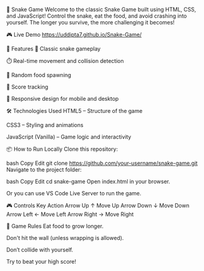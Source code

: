 🐍 Snake Game
Welcome to the classic Snake Game built using HTML, CSS, and JavaScript!
Control the snake, eat the food, and avoid crashing into yourself. The longer you survive, the more challenging it becomes!

🎮 Live Demo
https://uddipta7.github.io/Snake-Game/

🚀 Features
🎯 Classic snake gameplay

⏱️ Real-time movement and collision detection

🍎 Random food spawning

🧠 Score tracking

📱 Responsive design for mobile and desktop

🛠️ Technologies Used
HTML5 – Structure of the game

CSS3 – Styling and animations

JavaScript (Vanilla) – Game logic and interactivity

📦 How to Run Locally
Clone this repository:

bash
Copy
Edit
git clone https://github.com/your-username/snake-game.git
Navigate to the project folder:

bash
Copy
Edit
cd snake-game
Open index.html in your browser.

Or you can use VS Code Live Server to run the game.

🎮 Controls
Key	Action
Arrow Up ↑	Move Up
Arrow Down ↓	Move Down
Arrow Left ←	Move Left
Arrow Right →	Move Right

🧠 Game Rules
Eat food to grow longer.

Don't hit the wall (unless wrapping is allowed).

Don’t collide with yourself.

Try to beat your high score!

